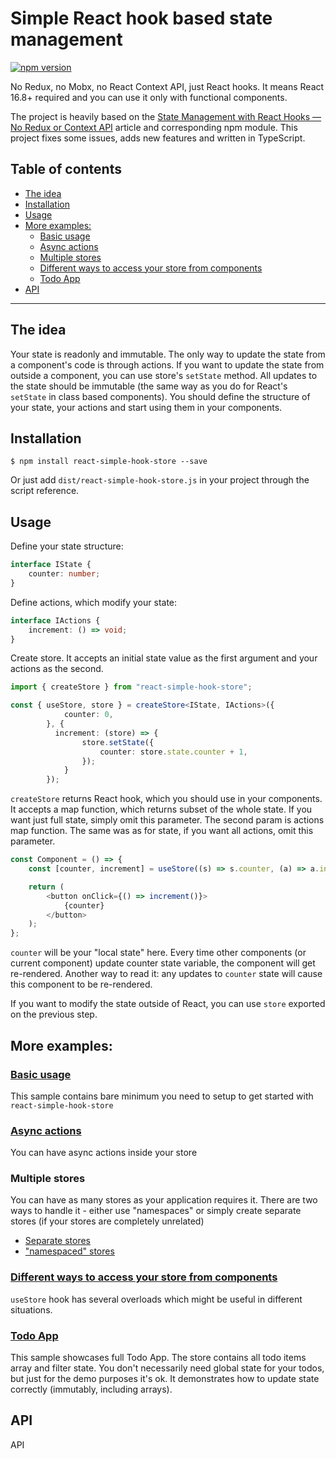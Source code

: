 # Simple React hook based state management <!-- omit in toc -->

[![npm version](https://badge.fury.io/js/react-simple-hook-store.svg)](https://badge.fury.io/js/react-simple-hook-store)  

No Redux, no Mobx, no React Context API, just React hooks. It means React 16.8+ required and you can use it only with functional components.  

The project is heavily based on the [State Management with React Hooks — No Redux or Context API](https://medium.com/javascript-in-plain-english/state-management-with-react-hooks-no-redux-or-context-api-8b3035ceecf8) article and corresponding npm module. This project fixes some issues, adds new features and written in TypeScript.

## Table of contents <!-- omit in toc -->

- [The idea](#the-idea)
- [Installation](#installation)
- [Usage](#usage)
- [More examples:](#more-examples)
  - [Basic usage](#basic-usage)
  - [Async actions](#async-actions)
  - [Multiple stores](#multiple-stores)
  - [Different ways to access your store from components](#different-ways-to-access-your-store-from-components)
  - [Todo App](#todo-app)
- [API](#api)

----

## The idea

Your state is readonly and immutable. The only way to update the state from a component's code is through actions. If you want to update the state from outside a component, you can use store's `setState` method. All updates to the state should be immutable (the same way as you do for React's `setState` in class based components). You should define the structure of your state, your actions and start using them in your components.

## Installation

`$ npm install react-simple-hook-store --save`  

Or just add `dist/react-simple-hook-store.js` in your project through the script reference.

## Usage

Define your state structure:

```typescript
interface IState {
    counter: number;
}
```

Define actions, which modify your state:

```typescript
interface IActions {
    increment: () => void;
}
```

Create store. It accepts an initial state value as the first argument and your actions as the second. 

```typescript
import { createStore } from "react-simple-hook-store";

const { useStore, store } = createStore<IState, IActions>({
            counter: 0,
        }, {
          increment: (store) => {
                store.setState({
                    counter: store.state.counter + 1,
                });
            }
        });
```

`createStore` returns React hook, which you should use in your components. It accepts a map function, which returns subset of the whole state. If you want just full state, simply omit this parameter. The second param is actions map function. The same was as for state, if you want all actions, omit this parameter.   

```typescript
const Component = () => {
    const [counter, increment] = useStore((s) => s.counter, (a) => a.increment);

    return (
        <button onClick={() => increment()}>
            {counter}
        </button>
    );
};
```

`counter` will be your "local state" here. Every time other components (or current component) update counter state variable, the component will get re-rendered. Another way to read it: any updates to `counter` state will cause this component to be re-rendered.

If you want to modify the state outside of React, you can use `store` exported on the previous step.

## More examples:

### [Basic usage](https://codesandbox.io/s/basic-usage-n9ib6)

This sample contains bare minimum you need to setup to get started with `react-simple-hook-store`

### [Async actions](https://codesandbox.io/s/async-example-l7oo4)

You can have async actions inside your store

### Multiple stores

You can have as many stores as your application requires it. There are two ways to handle it - either use "namespaces" or simply create separate stores (if your stores are completely unrelated)

- [Separate stores](https://codesandbox.io/s/multiple-stores-separate-stores-3fyox)
- ["namespaced" stores](https://codesandbox.io/s/multiple-stores-namespaces-opii9)

### [Different ways to access your store from components](https://codesandbox.io/s/ways-to-access-store-from-components-583e0)

`useStore` hook has several overloads which might be useful in different situations.

### [Todo App](https://codesandbox.io/s/todo-app-x0rhd)

This sample showcases full Todo App. The store contains all todo items array and filter state. You don't necessarily need global state for your todos, but just for the demo purposes it's ok. It demonstrates how to update state correctly (immutably, including arrays).

## API

API